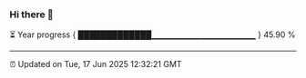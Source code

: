 ### Hi there 👋

⏳ Year progress { █████████████▁▁▁▁▁▁▁▁▁▁▁▁▁▁▁▁▁ } 45.90 %

---

⏰ Updated on Tue, 17 Jun 2025 12:32:21 GMT

